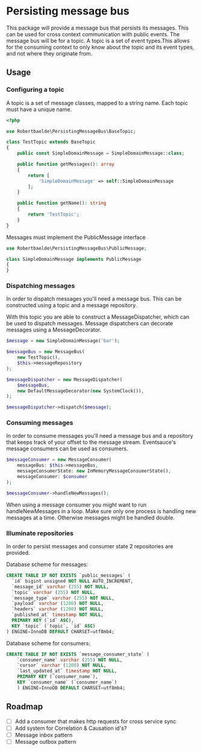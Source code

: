 # Persisting message bus

This package will provide a message bus that persists its messages. This can be used for cross context communication with public events.
The message bus will be for a topic. A topic is a set of event types.This allows for the consuming context to only know about the topic and its event types, and not where they originate from.

## Usage

### Configuring a topic

A topic is a set of message classes, mapped to a string name. Each topic must have a unique name.

```php
<?php

use Robertbaelde\PersistingMessageBus\BaseTopic;

class TestTopic extends BaseTopic
{
    public const SimpleDomainMessage = SimpleDomainMessage::class;

    public function getMessages(): array
    {
        return [
            'SimpleDomainMessage' => self::SimpleDomainMessage
        ];
    }

    public function getName(): string
    {
        return 'TestTopic';
    }
}
```

Messages must implement the PublicMessage interface

```php
use Robertbaelde\PersistingMessageBus\PublicMessage;

class SimpleDomainMessage implements PublicMessage
{
}
```

### Dispatching messages
In order to dispatch messages you'll need a message bus.
This can be constructed using a topic and a message repository.

With this topic you are able to construct a MessageDispatcher, which can be used to dispatch messages.
Message dispatchers can decorate messages using a MessageDecorator. 

```php
$message = new SimpleDomainMessage('bar');

$messageBus = new MessageBus(
    new TestTopic(),
    $this->messageRepository
);

$messageDispatcher = new MessageDispatcher(
    $messageBus,
    new DefaultMessageDecorator(new SystemClock()),
);

$messageDispatcher->dispatch($message);
```

### Consuming messages
In order to consume messages you'll need a message bus and a repository that keeps track of your offset to the message stream. 
Eventsauce's message consumers can be used as consumers.

```php
$messageConsumer = new MessageConsumer(
    messageBus: $this->messageBus,
    messageConsumerState: new InMemoryMessageConsumerState(),
    messageConsumer: $consumer
);

$messageConsumer->handleNewMessages();
```

When using a message consumer you might want to run handleNewMessages in a loop. Make sure only one process is handling new messages at a time. Otherwise messages might be handled double.

### Illuminate repositories

In order to persist messages and consumer state 2 repositories are provided.

Database scheme for messages: 
```sql
CREATE TABLE IF NOT EXISTS `public_messages` (
  `id` bigint unsigned NOT NULL AUTO_INCREMENT,
  `message_id` varchar (255) NOT NULL,
  `topic` varchar (255) NOT NULL,
  `message_type` varchar (255) NOT NULL,
  `payload` varchar (1200) NOT NULL,
  `headers` varchar (1200) NOT NULL,
  `published_at` timestamp NOT NULL,
  PRIMARY KEY (`id` ASC),
  KEY `topic` (`topic`, `id` ASC)
) ENGINE=InnoDB DEFAULT CHARSET=utf8mb4;
```

Database scheme for consumers:
```sql
CREATE TABLE IF NOT EXISTS `message_consumer_state` (
    `consumer_name` varchar (255) NOT NULL,
    `cursor` varchar (1200) NOT NULL,
    `last_updated_at` timestamp NOT NULL,
    PRIMARY KEY (`consumer_name`),
    KEY `consumer_name` (`consumer_name`)
    ) ENGINE=InnoDB DEFAULT CHARSET=utf8mb4;
```

## Roadmap

* [ ] Add a consumer that makes http requests for cross service sync
* [ ] Add system for Correlation & Causation id's?
* [ ] Message inbox pattern
* [ ] Message outbox pattern
